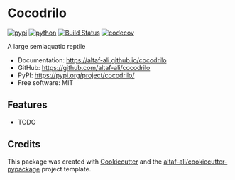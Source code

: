 # Cocodrilo


[![pypi](https://img.shields.io/pypi/v/cocodrilo.svg)](https://pypi.org/project/cocodrilo/)
[![python](https://img.shields.io/pypi/pyversions/cocodrilo.svg)](https://pypi.org/project/cocodrilo/)
[![Build Status](https://github.com/altaf-ali/cocodrilo/actions/workflows/dev.yml/badge.svg)](https://github.com/altaf-ali/cocodrilo/actions/workflows/dev.yml)
[![codecov](https://codecov.io/gh/altaf-ali/cocodrilo/branch/main/graphs/badge.svg)](https://codecov.io/github/altaf-ali/cocodrilo)



A large semiaquatic reptile


* Documentation: <https://altaf-ali.github.io/cocodrilo>
* GitHub: <https://github.com/altaf-ali/cocodrilo>
* PyPI: <https://pypi.org/project/cocodrilo/>
* Free software: MIT


## Features

* TODO

## Credits

This package was created with [Cookiecutter](https://github.com/audreyr/cookiecutter) and the [altaf-ali/cookiecutter-pypackage](https://altaf-ali.github.io/cookiecutter-pypackage) project template.
